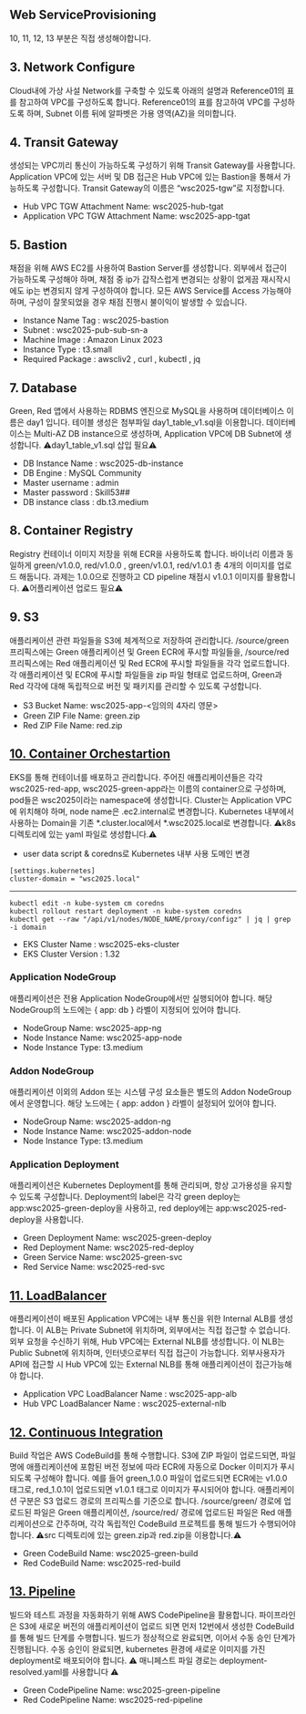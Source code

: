 ## Web ServiceProvisioning
10, 11, 12, 13 부분은 직접 생성해야합니다. 

## 3. Network Configure
Cloud내에 가상 사설 Network를 구축할 수 있도록 아래의 설명과 Reference01의 표를 참고하여 VPC를 구성하도록 합니다. Reference01의 표를 참고하여 VPC를 구성하도록 하며, Subnet 이름 뒤에 알파벳은 가용 영역(AZ)을 의미합니다.

## 4. Transit Gateway
생성되는 VPC끼리 통신이 가능하도록 구성하기 위해 Transit Gateway를 사용합니다. Application VPC에 있는 서버 및 DB 접근은 Hub VPC에 있는 Bastion을 통해서 가능하도록 구성합니다. Transit Gateway의 이름은 “wsc2025-tgw”로 지정합니다.
- Hub VPC TGW Attachment Name: wsc2025-hub-tgat
- Application VPC TGW Attachment Name: wsc2025-app-tgat

## 5. Bastion
채점을 위해 AWS EC2를 사용하여 Bastion Server를 생성합니다. 외부에서 접근이 가능하도록 구성해야 하며, 채점 중 ip가 갑작스럽게 변경되는 상황이 없게끔 재시작시에도 ip는 변경되지 않게 구성하여야 합니다. 모든 AWS Service를 Access 가능해야 하며, 구성이 잘못되었을 경우 채점 진행시 불이익이 발생할 수 있습니다.
- Instance Name Tag : wsc2025-bastion
- Subnet : wsc2025-pub-sub-sn-a
- Machine Image : Amazon Linux 2023
- Instance Type : t3.small
- Required Package : awscliv2 , curl , kubectl , jq

## 7. Database
Green, Red 앱에서 사용하는 RDBMS 엔진으로 MySQL을 사용하며 데이터베이스 이름은 day1 입니다. 테이블 생성은 첨부파일 day1_table_v1.sql을 이용합니다. 데이터베이스는 Multi-AZ DB instance으로 생성하며, Application VPC에 DB Subnet에 생성합니다. ⚠️day1_table_v1.sql 삽입 필요⚠️ 

- DB Instance Name : wsc2025-db-instance
- DB Engine : MySQL Community
- Master username : admin
- Master password : Skill53##
- DB instance class : db.t3.medium 

## 8. Container Registry
Registry 컨테이너 이미지 저장을 위해 ECR을 사용하도록 합니다. 바이너리 이름과 동일하게 green/v1.0.0, red/v1.0.0 , green/v1.0.1, red/v1.0.1 총 4개의 이미지를 업로드 해둡니다. 과제는 1.0.0으로 진행하고 CD pipeline 채점시 v1.0.1 이미지를 활용합니다. ⚠️어플리케이션 업로드 필요⚠️

## 9. S3
애플리케이션 관련 파일들을 S3에 체계적으로 저장하여 관리합니다. /source/green 프리픽스에는 Green 애플리케이션 및 Green ECR에 푸시할 파일들을, /source/red 프리픽스에는 Red 애플리케이션 및 Red ECR에 푸시할 파일들을 각각 업로드합니다. 각 애플리케이션 및 ECR에 푸시할 파일들을 zip 파일 형태로 업로드하며, Green과 Red 각각에 대해 독립적으로 버전 및 패키지를 관리할 수 있도록 구성합니다.
- S3 Bucket Name: wsc2025-app-<임의의 4자리 영문>
- Green ZIP File Name: green.zip
- Red ZIP File Name: red.zip

## <u>10. Container Orchestartion</u>
EKS를 통해 컨테이너를 배포하고 관리합니다. 주어진 애플리케이션들은 각각 wsc2025-red-app, wsc2025-green-app라는 이름의 container으로 구성하며, pod들은 wsc2025이라는 namespace에 생성합니다. Cluster는 Application VPC에 위치해야 하며, node name은 <instance-id>.ec2.internal로 변경합니다. Kubernetes 내부에서 사용하는 Domain을 기존 *.cluster.local에서 *.wsc2025.local로 변경합니다. ⚠️k8s 디렉토리에 있는 yaml 파일로 생성합니다.⚠️

- user data script & coredns로 Kubernetes 내부 사용 도메인 변경

```
[settings.kubernetes]
cluster-domain = "wsc2025.local"
```

---

```
kubectl edit -n kube-system cm coredns
kubectl rollout restart deployment -n kube-system coredns 
kubectl get --raw "/api/v1/nodes/NODE_NAME/proxy/configz" | jq | grep -i domain
```

- EKS Cluster Name : wsc2025-eks-cluster
- EKS Cluster Version : 1.32

### Application NodeGroup
애플리케이션은 전용 Application NodeGroup에서만 실행되어야 합니다. 해당 NodeGroup의 노드에는 { app: db } 라벨이 지정되어 있어야 합니다.
- NodeGroup Name: wsc2025-app-ng
- Node Instance Name: wsc2025-app-node
- Node Instance Type: t3.medium

### Addon NodeGroup
애플리케이션 이외의 Addon 또는 시스템 구성 요소들은 별도의 Addon NodeGroup에서 운영합니다. 해당 노드에는 { app: addon } 라벨이 설정되어 있어야 합니다.
- NodeGroup Name: wsc2025-addon-ng
- Node Instance Name: wsc2025-addon-node
- Node Instance Type: t3.medium

### Application Deployment
애플리케이션은 Kubernetes Deployment를 통해 관리되며, 항상 고가용성을 유지할 수 있도록 구성합니다. Deployment의 label은 각각 green deploy는 app:wsc2025-green-deploy을 사용하고, red deploy에는 app:wsc2025-red-deploy을 사용합니다.
- Green Deployment Name: wsc2025-green-deploy
- Red Deployment Name: wsc2025-red-deploy
- Green Service Name: wsc2025-green-svc
- Red Service Name: wsc2025-red-svc

## <u>11. LoadBalancer</u>
애플리케이션이 배포된 Application VPC에는 내부 통신을 위한 Internal ALB를 생성합니다. 이 ALB는 Private Subnet에 위치하며, 외부에서는 직접 접근할 수 없습니다. 외부 요청을 수신하기 위해, Hub VPC에는 External NLB를 생성합니다. 이 NLB는 Public Subnet에 위치하며, 인터넷으로부터 직접 접근이 가능합니다.
외부사용자가 API에 접근할 시 Hub VPC에 있는 External NLB를 통해 애플리케이션이 접근가능해야 합니다.
- Application VPC LoadBalancer Name : wsc2025-app-alb
- Hub VPC LoadBalancer Name : wsc2025-external-nlb

## <u>12. Continuous Integration</u>
Build 작업은 AWS CodeBuild를 통해 수행합니다. S3에 ZIP 파일이 업로드되면, 파일명에 애플리케이션에 포함된 버전 정보에 따라 ECR에 자동으로 Docker 이미지가 푸시되도록 구성해야 합니다. 예를 들어 green_1.0.0 파일이 업로드되면 ECR에는 v1.0.0 태그로, red_1.0.1이 업로드되면 v1.0.1 태그로 이미지가 푸시되어야 합니다. 애플리케이션 구분은 S3 업로드 경로의 프리픽스를 기준으로 합니다. /source/green/ 경로에 업로드된 파일은 Green 애플리케이션, /source/red/ 경로에 업로드된 파일은 Red 애플리케이션으로 간주하며, 각각 독립적인 CodeBuild 프로젝트를 통해 빌드가 수행되어야 합니다. ⚠️src 디렉토리에 있는 green.zip과 red.zip을 이용합니다.⚠️
- Green CodeBuild Name: wsc2025-green-build
- Red CodeBuild Name: wsc2025-red-build

## <u>13. Pipeline</u>
빌드와 테스트 과정을 자동화하기 위해 AWS CodePipeline을 활용합니다. 파이프라인은 S3에 새로운 버전의 애플리케이션이 업로드 되면 먼저 12번에서 생성한 CodeBuild를 통해 빌드 단계를 수행합니다. 빌드가 정상적으로 완료되면, 이어서 수동 승인 단계가 진행됩니다. 수동 승인이 완료되면, kubernetes 환경에 새로운 이미지를 가진 deployment로 배포되어야 합니다.
⚠️ 매니페스트 파일 경로는 deployment-resolved.yaml를 사용합니다 ⚠️
- Green CodePipeline Name: wsc2025-green-pipeline
- Red CodePipeline Name: wsc2025-red-pipeline